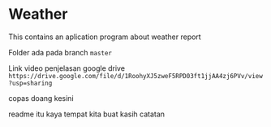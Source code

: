 # Weather
This contains an aplication program about weather report

Folder ada pada branch `master`

Link video penjelasan google drive `https://drive.google.com/file/d/1RoohyXJ5zweF5RPD03ft1jjAA4zj6PVv/view?usp=sharing`

copas doang kesini

readme itu kaya tempat kita buat kasih catatan
